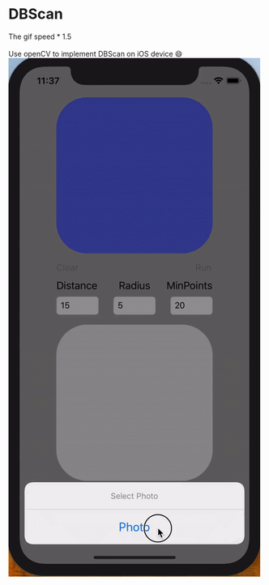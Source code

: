 # DBScan

The gif speed * 1.5<br>
<br>
Use openCV to implement DBScan on iOS device 😄<br>
![image](https://github.com/f40507777/DBScan/blob/master/gif.gif)


